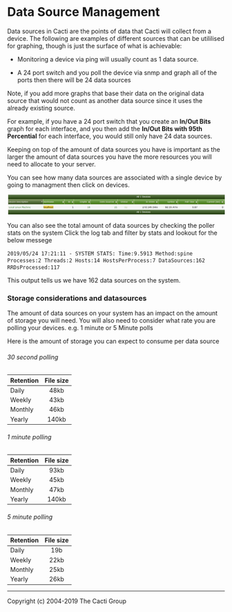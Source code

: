 # Data Source Management

Data sources in Cacti are the points of data that Cacti will collect from a
device.  The following are examples of different sources that can be utililised
for graphing, though is just the surface of what is achievable:

- Monitoring a device via ping will usually count as 1 data source.

- A 24 port switch and you poll the device via snmp and graph all of
  the ports then there will be 24 data sources

Note, if you add more graphs that base their data on the original data source
that would not count as another data source since it uses the already existing
source.

For example, if you have a 24 port switch that you create an **In/Out Bits**
graph for each interface, and you then add the **In/Out Bits with 95th
Percential** for each interface, you would still only have 24 data sources.

Keeping on top of the amount of data sources you have is important as the larger
the amount of data sources you have the more resources you will need to allocate
to your server.

You can see how many data sources are associated with a single device by going
to managment then click on devices.

![device datasources](images/cacti_device_datasource.JPG)

You can also see the total amount of data sources by checking the poller stats
on the system Click the log tab and filter by stats and lookout for the below
messege

```console
2019/05/24 17:21:11 - SYSTEM STATS: Time:9.5913 Method:spine Processes:2 Threads:2 Hosts:14 HostsPerProcess:7 DataSources:162 RRDsProcessed:117
```

This output tells us we have 162 data sources on the system.

### Storage considerations and datasources

The amount of data sources on your system has an impact on the amount of storage
you will need.  You will also need to consider what rate you are polling your
devices.  e.g. 1 minute or 5 Minute polls

Here is the amount of storage you can expect to consume per data source

###### 30 second polling

Retention      | File size
------------- |:-------------:
Daily | 48kb
Weekly | 43kb
Monthly | 46kb
Yearly | 140kb

###### 1 minute polling

Retention | File size
------------- |:-------------:
Daily | 93kb
Weekly | 45kb
Monthly | 47kb
Yearly | 140kb

###### 5 minute polling

Retention | File size
------------- |:-------------:
Daily | 19b
Weekly | 22kb
Monthly | 25kb
Yearly | 26kb

---
Copyright (c) 2004-2019 The Cacti Group
